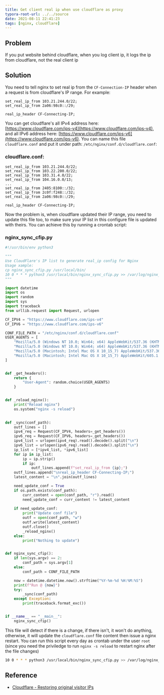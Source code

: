 ```yaml
---
title: Get client real ip when use cloudflare as proxy
typora-root-url: ../../source
date: 2021-08-11 22:41:23
tags: [nginx, cloudflare]
---
```


## Problem

If you put website behind cloudflare, when you log client ip, it logs the ip from cloudflare, not the real client ip



## Solution

You need to tell nginx to set real ip from the `CF-Connection-IP` header when a request is from cloudflare's IP range. For example:

```nginx
set_real_ip_from 103.21.244.0/22;
set_real_ip_from 2a06:98c0::/29;

real_ip_header CF-Connecting-IP;
```

You can get cloudflare's all IPv4 address here: [https://www.cloudflare.com/ips-v4](https://www.cloudflare.com/ips-v4), and all IPv6 address here: [https://www.cloudflare.com/ips-v6](https://www.cloudflare.com/ips-v6). You can name this file `cloudflare.conf` and put it under path: `/etc/nginx/conf.d/cloudflare.conf`:

### cloudflare.conf:

```nginx
set_real_ip_from 103.21.244.0/22;
set_real_ip_from 103.22.200.0/22;
set_real_ip_from 103.31.4.0/22;
set_real_ip_from 104.16.0.0/13;
...
set_real_ip_from 2405:8100::/32;
set_real_ip_from 2c0f:f248::/32;
set_real_ip_from 2a06:98c0::/29;

real_ip_header CF-Connecting-IP;
```



Now the problem is, when cloudflare updated their IP range, you need to update this file too, to make sure your IP list in this configure file is updated with theirs. You can achieve this by running a crontab script:

### nginx_sync_cfip.py

```python
#!/usr/bin/env python3

"""
Use CloudFlare's IP list to generate real_ip config for Nginx
Usage xample:
cp nginx_sync_cfip.py /usr/local/bin/
10 0 * * * python3 /usr/local/bin/nginx_sync_cfip.py >> /var/log/nginx_sync_cfip.log 2>&1
"""

import datetime
import os
import random
import sys
import traceback
from urllib.request import Request, urlopen

CF_IPV4 = "https://www.cloudflare.com/ips-v4"
CF_IPV6 = "https://www.cloudflare.com/ips-v6"

CONF_FILE_PATH = "/etc/nginx/conf.d/cloudflare.conf"
USER_AGENTS = [
    "Mozilla/5.0 (Windows NT 10.0; Win64; x64) AppleWebKit/537.36 (KHTML, like Gecko) Chrome/91.0.4472.124 Safari/537.36",
    "Mozilla/5.0 (Windows NT 10.0; Win64; x64) AppleWebKit/537.36 (KHTML, like Gecko) Chrome/92.0.4515.107 Safari/537.36",
    "Mozilla/5.0 (Macintosh; Intel Mac OS X 10_15_7) AppleWebKit/537.36 (KHTML, like Gecko) Chrome/91.0.4472.114 Safari/537.36",
    "Mozilla/5.0 (Macintosh; Intel Mac OS X 10_15_7) AppleWebKit/605.1.15 (KHTML, like Gecko) Version/14.1.1 Safari/605.1.15",
]


def _get_headers():
    return {
        "User-Agent": random.choice(USER_AGENTS)
    }


def _reload_nginx():
    print("Reload nginx")
    os.system("nginx -s reload")
    

def _sync(conf_path):
    outf_lines = []
    ipv4_req = Request(CF_IPV4, headers=_get_headers())
    ipv6_req = Request(CF_IPV6, headers=_get_headers())
    ipv4_list = urlopen(ipv4_req).read().decode().split("\n")
    ipv6_list = urlopen(ipv6_req).read().decode().split("\n")
    ip_list = [*ipv4_list, *ipv6_list]
    for ip in ip_list:
        ip = ip.strip()
        if ip:
            outf_lines.append(f"set_real_ip_from {ip};")
    outf_lines.append("\nreal_ip_header CF-Connecting-IP;")
    latest_content = "\n".join(outf_lines)

    need_update_conf = True
    if os.path.exists(conf_path):
        curr_content = open(conf_path, "r").read()
        need_update_conf = curr_content != latest_content
    
    if need_update_conf:
        print("Update conf file")
        outf = open(conf_path, "w")
        outf.write(latest_content)
        outf.close()
        _reload_nginx()
    else:
        print("Nothing to update")


def nginx_sync_cfip():
    if len(sys.argv) == 2:
        conf_path = sys.argv[1]
    else:
        conf_path = CONF_FILE_PATH

    now = datetime.datetime.now().strftime("%Y-%m-%d %H:%M:%S")
    print(f"Run @ {now}")
    try:
        _sync(conf_path)
    except Exception:
        print(traceback.format_exc())


if __name__ == "__main__":
    nginx_sync_cfip()

```



This file will detect if there is a change, if there isn't, it won't do anything, otherwise, it will update the `cloudflare.conf` file content then issue a nginx restart. You can run this script every day as crontab under the user `root` (since you need the priviledge to run `nginx -s reload` to restart nginx after the file changes)

```bash
10 0 * * * python3 /usr/local/bin/nginx_sync_cfip.py >> /var/log/nginx_sync_cfip.log 2>&1
```



## Reference

* [Cloudflare - Restoring original visitor IPs](https://support.cloudflare.com/hc/en-us/articles/200170786-Restoring-original-visitor-IPs)

